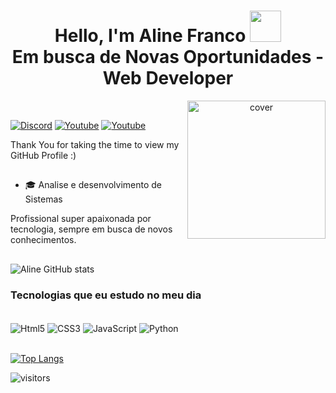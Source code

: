 <h1 align='center'> Hello, I'm Aline Franco <img src = "https://raw.githubusercontent.com/MartinHeinz/MartinHeinz/master/wave.gif" width = 50px> <br /> 
Em busca de Novas Oportunidades - Web Developer </h1>
 <div>
 
 <div align="center">
<img width="221px" height = "221px" align="right"  src="https://octodex.github.com/images/femalecodertocat.png" alt="cover" />
</div></br>
 
 <p align='center'>

[![Discord](https://img.shields.io/badge/Discord-7289DA?style=for-the-badge&logo=discord&logoColor=white)](https://discord.gg/KS4mNH8s9y)
[![Youtube](https://img.shields.io/badge/YouTube-FF0000?style=for-the-badge&logo=youtube&logoColor=white)](https://www.youtube.com/c/DevAprendiz)
[![Youtube](https://img.shields.io/badge/LinkedIn-0077B5?style=for-the-badge&logo=linkedin&logoColor=white)](hhttps://www.linkedin.com/in/alinefranco1/)



</p>
 
 Thank You for taking the time to view my GitHub Profile :) 
 

 ##

<ul>
  <li>🎓 Analise e desenvolvimento de Sistemas </li>

</ul>
Profissional super apaixonada por tecnologia, sempre em busca de novos conhecimentos.

 ##

 ![Aline GitHub stats](https://github-readme-stats.vercel.app/api?username=Ninneee12&show_icons=true&theme=radical)


### Tecnologias que eu estudo no meu dia

<div style="display: inline_block"><br/>
    <img align="center" alt="Html5"src="https://img.shields.io/badge/HTML5-E34F26?style=for-the-badge&logo=html5&logoColor=white"/>
    <img align="center" alt="CSS3"src="https://img.shields.io/badge/CSS3-1572B6?style=for-the-badge&logo=css3&logoColor=white"/>
    <img align="center" alt="JavaScript"src="https://img.shields.io/badge/JavaScript-F7DF1E?style=for-the-badge&logo=javascript&logoColor=black"/>
    <img align="center" alt="Python"src="https://img.shields.io/badge/Python-14354C?style=for-the-badge&logo=python&logoColor=white"/>

</div></br>


[![Top Langs](https://github-readme-stats.vercel.app/api/top-langs/?username=Ninneee12&layout=compact)](https://github.com/anuraghazra/github-readme-stats)

 ![visitors](https://visitor-badge.glitch.me/badge?page_id=Ninneee12.Ninneee12)
